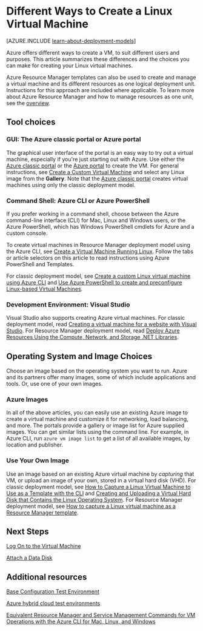 <properties
	pageTitle="Different ways to create a Linux VM | Microsoft Azure"
	description="Lists the different ways to create a Linux virtual machine on Azure and gives links to further instructions."
	services="virtual-machines"
	documentationCenter=""
	authors="dsk-2015"
	manager="timlt"
	editor=""
	tags="azure-service-management,azure-resource-manager"/>

<tags
	ms.service="virtual-machines"
	ms.devlang="na"
	ms.topic="article"
	ms.tgt_pltfrm="vm-linux"
	ms.workload="infrastructure-services"
	ms.date="01/20/2016"
	ms.author="dkshir"/>

# Different Ways to Create a Linux Virtual Machine

[AZURE.INCLUDE [learn-about-deployment-models](../../includes/learn-about-deployment-models-both-include.md)]

Azure offers different ways to create a VM, to suit different users and purposes. This article summarizes these differences and the choices you can make for creating your Linux virtual machines.

Azure Resource Manager templates can also be used to create and manage a virtual machine and its different resources as one logical deployment unit. Instructions for this approach are included where applicable. To learn more about Azure Resource Manager and how to manage resources as one unit, see the [overview][].

## Tool choices

### GUI: The Azure classic portal or Azure portal

The graphical user interface of the portal is an easy way to try out a virtual machine, especially if you're just starting out with Azure. Use either the [Azure classic portal](https://manage.windowsazure.com) or the [Azure portal](https://portal.azure.com) to create the VM. For general instructions, see [Create a Custom Virtual Machine][] and select any Linux image from the **Gallery**. Note that the [Azure classic portal](https://manage.windowsazure.com) creates virtual machines using only the classic deployment model.

### Command Shell: Azure CLI or Azure PowerShell

If you prefer working in a command shell, choose between the Azure command-line interface (CLI) for Mac, Linux and Windows users, or the Azure PowerShell, which has Windows PowerShell cmdlets for Azure and a custom console.

To create virtual machines in Resource Manager deployment model using the Azure CLI, see [Create a Virtual Machine Running Linux][]. Follow the tabs or article selectors on this article to read instructions using Azure PowerShell and Templates.  

For classic deployment model, see [Create a custom Linux virtual machine using Azure CLI](virtual-machines-linux-classic-create-custom.md) and
[Use Azure PowerShell to create and preconfigure Linux-based Virtual Machines][].


### Development Environment: Visual Studio

Visual Studio also supports creating Azure virtual machines. For classic deployment model, read [Creating a virtual machine for a website with Visual Studio][]. For Resource Manager deployment model, read [Deploy Azure Resources Using the Compute, Network, and Storage .NET Libraries][].


## Operating System and Image Choices

Choose an image based on the operating system you want to run. Azure and its partners offer many images, some of which include applications and tools. Or, use one of your own images.


### Azure Images

In all of the above articles, you can easily use an existing Azure image to create a virtual machine and customize it for networking, load balancing, and more. The portals provide a gallery or image list for Azure supplied images. You can get similar lists using the command line. For example, in Azure CLI, run `azure vm image list` to get a list of all available images, by location and publisher.


### Use Your Own Image

Use an image based on an existing Azure virtual machine by *capturing* that VM, or upload an image of your own, stored in a virtual hard disk (VHD). For classic deployment model, see [How to Capture a Linux Virtual Machine to Use as a Template with the CLI][] and [Creating and Uploading a Virtual Hard Disk that Contains the Linux Operating System][]. For Resource Manager deployment model, see [How to capture a Linux virtual machine as a Resource Manager template](virtual-machines-linux-capture-image.md).

## Next Steps

[Log On to the Virtual Machine][]

[Attach a Data Disk][]

## Additional resources

[Base Configuration Test Environment][]

[Azure hybrid cloud test environments][]

[Equivalent Resource Manager and Service Management Commands for VM Operations with the Azure CLI for Mac, Linux, and Windows][]

<!-- LINKS -->
[overview]: ../resource-group-overview.md

[Create a Virtual Machine Running Windows]: virtual-machines-windows-tutorial.md
[Create a Virtual Machine Running Linux]: virtual-machines-linux-cli-create.md

[Equivalent Resource Manager and Service Management Commands for VM Operations with the Azure CLI for Mac, Linux, and Windows]:xplat-cli-azure-manage-vm-asm-arm.md
[Deploy and Manage Virtual Machines using Azure Resource Manager Templates and the Azure CLI]: virtual-machines-deploy-rmtemplates-azure-cli.md
[Deploy and Manage Virtual Machines using Azure Resource Manager Templates and PowerShell]:  virtual-machines-windows-ps-manage.md
[Use Azure PowerShell to create and preconfigure Linux-based Virtual Machines]: virtual-machines-linux-classic-createpowershell.md

[How to Create a Custom Virtual Machine Running Linux in Azure]: virtual-machines-linux-classic-create-custom.md
[How to Capture a Linux Virtual Machine to Use as a Template with the CLI]: virtual-machines-linux-classic-capture-image.md

[Creating and Uploading a Virtual Hard Disk that Contains the Linux Operating System]: virtual-machines-linux-classic-create-upload-vhd.md

[Creating a virtual machine for a website with Visual Studio]: virtual-machines-windows-classic-web-app-visual-studio.md
[Deploy Azure Resources Using the Compute, Network, and Storage .NET Libraries]: virtual-machines-windows-csharp.md

[Log On to the Virtual Machine]: virtual-machines-linux-classic-log-on.md

[Attach a Data Disk]: virtual-machines-linux-classic-attach-disk.md

[Base Configuration Test Environment]: virtual-machines-windows-classic-test-config-env.md
[Azure hybrid cloud test environments]: virtual-machines-windows-classic-hybrid-test-env.md

[Create a Virtual Machine Running Linux]: virtual-machines-linux-cli-create.md
[Create a Custom Virtual Machine]: virtual-machines-windows-classic-createportal.md
